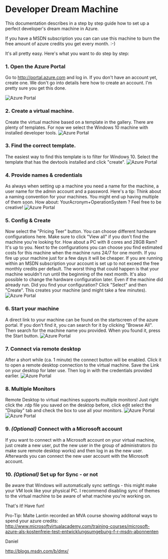 # Developer Dream Machine #
This documentation describes in a step by step guide 
how to set up a perfect developer's dream machine in Azure.
 

If you have a MSDN subscription you can can use this machine to burn the free amount of azure credits you get every month. :-) 

It's all pretty easy. Here's what you want to do step by step:

### 1. Open the Azure Portal ###
Go to <http://portal.azure.com> and log in. If you don't have  an account yet, create one. We don't go into details here how to create an account. I'm pretty sure you get this done.

![Azure Portal](images/1_portal.jpg  )

### 2. Create a virtual machine. ###
Create the virtual machine based on a template in the gallery. There are plenty of templates. For now we select the Windows 10 machine with installed developer tools.
![Azure Portal](images/2_createVMNav.jpg )

### 3. Find the correct template. ###
The easiest way to find this template is to filter for Windows 10. Select the template that has the devtools installed and click "create".
![Azure Portal](images/3_Win10Dev.jpg )

### 4. Provide names & credentials ### 
As always when setting up a machine you need a name for the machine, a user name for the admin account and a password. Here's a tip: Think about a naming convention for your machines. You might end up having multiple of them soon. How about: YourAcronym+OperationSystem ? Feel free to be creative!
![Azure Portal](images/4_VMName.jpg )

### 5. Config & Create ###
Now select the "Pricing Teer" button. You can choose different hardware configurations here. Make sure to click "View all" if you don't find the machine you're looking for. How about a PC with 8 cores and 28GB Ram? It's up to you. Next to the configurations you can choose you find estimated costs for this machine when the machine runs 24/7 for one month. If you fire up your machine just for a few days it will be cheaper. If you are running within an MSDN subscription your account is set up to not exceed the free monthly credits per default. The worst thing that could happen is that your machine wouldn't run until the beginning of the next month.
It's also possible to change the hardware configuration later. Even if the machine did already run.
Did you find your configuration? Click "Select" and then "Create". This creates your machine (and might take a few minutes).
![Azure Portal](images/5_Config.jpg )

### 6. Start your machine ###
A direct link to your machine can be found on the startscreen of the azure portal. If you don't find it, you can search for it by clicking "Browse All". Then search for the machine name you provided. When you found it, press the Start button. 
![Azure Portal](images/6_findmachine.jpg )


### 7. Connect via remote desktop ###
After a short while (ca. 1 minute) the connect button will be enabled. 
Click it to open a remote desktop connection to the virtual machine. Save the Link on your desktop for later use. Then log in with the credentials provided earlier.
![Azure Portal](images/7_Connect.jpg )

### 8. Multiple Monitors ###
Remote Desktop to virtual machines supports multiple monitors! Just right click the .rdp file you saved on the desktop before, click edit select the "Display" tab and check the box to use all your monitors.
![Azure Portal](images/9_rdp.jpg )
![Azure Portal](images/9_multidesktop.jpg )


### 9. *(Optional)* Connect with a Microsoft account ###
If you want to connect with a Microsoft account on your virtual machine, just create a new user, put the new user in the group of administrators (to make sure remote desktop works) and then log in as the new user. Afterwards you can connect the new user account with the Microsoft account.


### 10. *(Optional)* Set up for Sync - or not ###
Be aware that Windows will automatically sync settings - this might make your VM look like your physical PC. I recommend disabling sync of themes to the virtual machine to be aware of what machine you're working on.

That's it! Have fun!

Pro-Tip: 
Malte Lantin recorded an MVA course showing additonal ways to spend your azure credits:
<http://www.microsoftvirtualacademy.com/training-courses/microsoft-azure-als-kostenfreie-test-entwicklungsumgebung-f-r-msdn-abonnenten>

Daniel

<http://blogs.msdn.com/b/dmx/>
